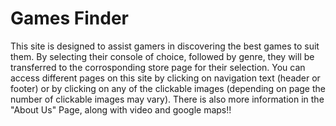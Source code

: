 # Games Finder
This site is designed to assist gamers in discovering the best games to suit them. By selecting their console of choice, followed by genre, they will be transferred to the corrosponding store page for their selection.
You can access different pages on this site by clicking on navigation text (header or footer) or by clicking on any of the clickable images (depending on page the number of clickable images may vary).
There is also more information in the "About Us" Page, along with video and google maps!!
